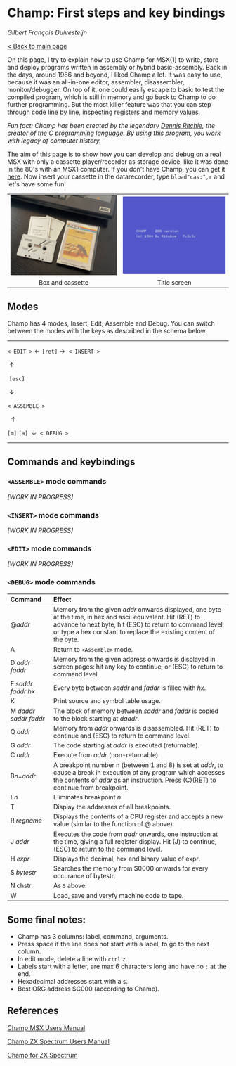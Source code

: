 # Champ: First steps and key bindings

*Gilbert François Duivesteijn*

[< Back to main page](index.html)



On this page, I try to explain how to use Champ for MSX(1) to write, store and deploy programs written in assembly or hybrid basic-assembly. Back in the days, around 1986 and beyond, I liked Champ a lot. It was easy to use, because it was an all-in-one editor, assembler, disassembler, monitor/debugger. On top of it, one could easily escape to basic to test the compiled program, which is still in memory and go back to Champ to do further programming. But the most killer feature was that you can step through code line by line, inspecting registers and memory values. 

*Fun fact: Champ has been created by the legendary [Dennis Ritchie](https://en.wikipedia.org/wiki/Dennis_Ritchie), the creator of the [C programming language](https://en.wikipedia.org/wiki/C_(programming_language)). By using this program, you work with legacy of computer history.*

The aim of this page is to show how you can develop and debug on a real MSX with only a cassette player/recorder as storage device, like it was done in the 80's with an MSX1 computer. If you don't have Champ, you can get it [here](https://download.file-hunter.com/Games/MSX1/CAS/Champ%20(1984)(PSS)%5BBLOAD'CAS-'%2CR%5D.zip). Now insert your cassette in the datarecorder, type `bload"cas:",r` and let's have some fun!

|                      |                        |
| :------------------: | :--------------------: |
| ![](03_champ000.jpg) | ![](03_champtitle.png) |
|   Box and cassette   |      Title screen      |

## Modes

Champ has 4 modes, Insert, Edit, Assemble and Debug. You can switch between the modes with the keys as described in the schema below.


---

 `< EDIT >`   &larr; `[ret]` &rarr;   `< INSERT >`

​          &uarr;

​     `[esc]`

​          &darr;

`< ASSEMBLE >`

                &uarr;

   `[m]`   `[a]`
 ​     &darr; 
   `< DEBUG >`

---
## Commands and keybindings

### `<ASSEMBLE>` mode commands

*[WORK IN PROGRESS]*

### `<INSERT>` mode commands

*[WORK IN PROGRESS]*

### `<EDIT>` mode commands

*[WORK IN PROGRESS]*

### `<DEBUG>` mode commands




| Command | Effect |
| :----- | :----- |
| @*addr* | Memory from the given *addr* onwards displayed, one byte at the time, in hex and ascii equivalent. Hit (RET) to advance to next byte, hit (ESC) to return to command level, or type a hex constant to replace the existing content of the byte. |
| A | Return to `<Assemble>` mode. |
| D *addr* *faddr* | Memory from the given address onwards is displayed in screen pages: hit any key to continue, or (ESC) to return to command level. |
| F *saddr* *faddr* *hx* | Every byte between *saddr* and *faddr* is filled with *hx*. |
| K | Print source and symbol table usage. |
| M *daddr* *saddr* *faddr* | The block of memory between *saddr* and *faddr* is copied to the block starting at *daddr*. |
| Q *addr* | Memory from *addr* onwards is disassembled. Hit (RET) to continue and (ESC) to return to command level. |
| G *addr* | The code starting at *addr* is executed (returnable). |
| C *addr* | Execute from *addr* (non-returnable) |
| B*n*=*addr* | A breakpoint number n (between 1 and 8) is set at *addr*, to cause a break in execution of any program which accesses the contents of *addr* as an instruction. Press (C)(RET) to continue from breakpoint. |
| E*n* | Eliminates breakpoint *n*. |
| T | Display the addresses of all breakpoints. |
| R *regname* | Displays the contents of a CPU register and accepts a new value (similar to the function of @ above). |
| J *addr* | Executes the code from *addr* onwards, one instruction at the time, giving a full register display. Hit (J) to continue, (ESC) to return to the command level. |
| H *expr* | Displays the decimal, hex and binary value of expr. |
| S *bytestr* | Searches the memory from $0000 onwards for every occurance of bytestr. |
| N chstr | As `S` above. |
| W | Load, save and veryfy machine code to tape. |




## Some final notes:

- Champ has 3 columns: label, command, arguments.
- Press space if the line does not start with a label, to go to the next column.
- In edit mode, delete a line with `ctrl` `z`.
- Labels start with a letter, are max 6 characters long and have no `:` at the end.
- Hexadecimal addresses start with a `$`.
- Best ORG address $C000 (according to Champ).





## References

[Champ MSX Users Manual](./assets/doc/champ_msx.pdf)

[Champ ZX Spectrum Users Manual](./assets/doc/champ_zxspectrum.pdf)

[Champ for ZX Spectrum](https://spectrumcomputing.co.uk/entry/8012/ZX-Spectrum/Champ)
